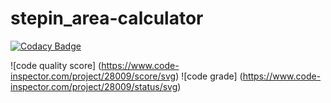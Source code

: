 # stepin_area-calculator
[![Codacy Badge](https://app.codacy.com/project/badge/Grade/ccb52338459148bc87268e3ed1df1491)](https://www.codacy.com/gh/mohammed-shees/stepin_area-calculator/dashboard?utm_source=github.com&amp;utm_medium=referral&amp;utm_content=mohammed-shees/stepin_area-calculator&amp;utm_campaign=Badge_Grade)

![code quality score] (https://www.code-inspector.com/project/28009/score/svg)
![code grade] (https://www.code-inspector.com/project/28009/status/svg)
